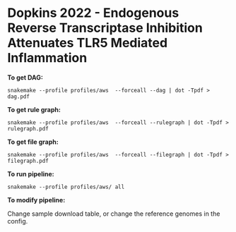 # Dopkins 2022 - Endogenous Reverse Transcriptase Inhibition Attenuates TLR5 Mediated Inflammation

**To get DAG:** 

```
snakemake --profile profiles/aws  --forceall --dag | dot -Tpdf > dag.pdf
```

**To get rule graph:** 

```
snakemake --profile profiles/aws  --forceall --rulegraph | dot -Tpdf > rulegraph.pdf
```

**To get file graph:** 

```
snakemake --profile profiles/aws  --forceall --filegraph | dot -Tpdf > filegraph.pdf
```

**To run pipeline:**

```
snakemake --profile profiles/aws/ all
```

**To modify pipeline:**

Change sample download table, or change the reference genomes in the config.
